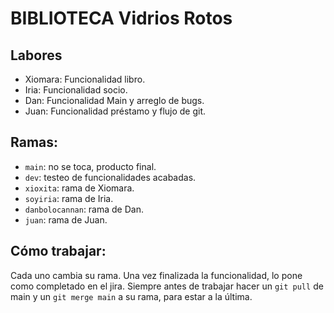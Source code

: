 # BIBLIOTECA Vidrios Rotos

## Labores

- Xiomara: Funcionalidad libro.
- Iria: Funcionalidad socio.
- Dan: Funcionalidad Main y arreglo de bugs.
- Juan: Funcionalidad préstamo y flujo de git.

## Ramas:

- `main`: no se toca, producto final.
- `dev`: testeo de funcionalidades acabadas.
- `xioxita`: rama de Xiomara.
- `soyiria`: rama de Iria.
- `danbolocannan`: rama de Dan.
- `juan`: rama de Juan.

## Cómo trabajar:

Cada uno cambia su rama. Una vez finalizada la funcionalidad, lo pone como completado en el jira.
Siempre antes de trabajar hacer un `git pull` de main y un `git merge main` a su rama, para estar a la última.
